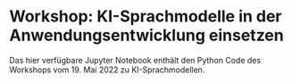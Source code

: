 # Workshop: KI-Sprachmodelle in der Anwendungsentwicklung einsetzen
Das hier verfügbare Jupyter Notebook enthält den Python Code des Workshops vom 19. Mai 2022 zu KI-Sprachmodellen.
